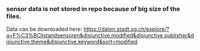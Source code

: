 ### sensor data is not stored in repo because of big size of the files.

Data can be downloaded here: https://daten.stadt.sg.ch/explore/?q=F%C3%BCllstandsensoren&disjunctive.modified&disjunctive.publisher&disjunctive.theme&disjunctive.keyword&sort=modified